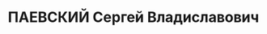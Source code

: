 ---
title: ПАЕВСКИЙ Сергей Владиславович
description: "Род. в 1894, г. Ленинград, поляк, б/п. Проживал: Карельская АССР, п.\
  \ Кондопога. Нач. планового отдела Кондопожского бумажного комбината \n  Арестован\
  \ 19.06.1937, Содержался в ДПЗ № 2 (г. Ленинград). Обв. по ст. ст. 58-7-8-11 УК\
  \ РСФСР. Приговор: тройка НКВД Карельской АССР, 28.12.1937 – ВМН. Расстрелян 21.01.1938,\
  \ г.Ленинград"
---